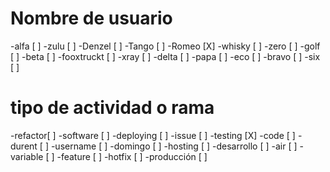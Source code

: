# Nombre de usuario
-alfa [ ]
-zulu [ ]
-Denzel [ ]
-Tango [ ]
-Romeo [X]
-whisky [ ]
-zero [ ]
-golf [ ]
-beta [ ]
-fooxtruckt [ ]
-xray [ ]
-delta [ ]
-papa [ ]
-eco [ ]
-bravo [ ]
-six [ ]

# tipo de actividad o rama
-refactor[ ]
-software [ ]
-deploying [ ]
-issue [ ]
-testing [X]
-code [ ]
-durent [ ]
-username [ ]
-domingo [ ]
-hosting [ ]
-desarrollo [ ]
-air [ ]
-variable [ ]
-feature [ ]
-hotfix [ ]
-producción [ ]
